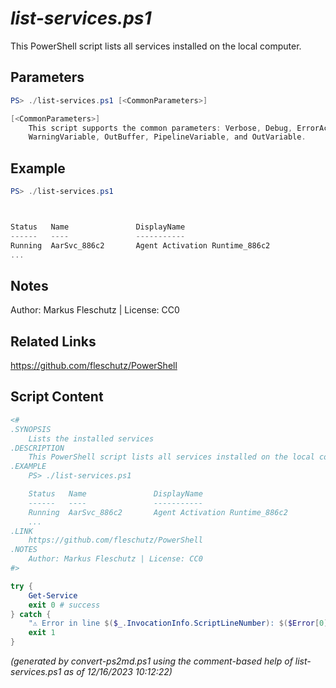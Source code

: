 *list-services.ps1*
================

This PowerShell script lists all services installed on the local computer.

Parameters
----------
```powershell
PS> ./list-services.ps1 [<CommonParameters>]

[<CommonParameters>]
    This script supports the common parameters: Verbose, Debug, ErrorAction, ErrorVariable, WarningAction, 
    WarningVariable, OutBuffer, PipelineVariable, and OutVariable.
```

Example
-------
```powershell
PS> ./list-services.ps1



Status   Name               DisplayName
------   ----               -----------
Running  AarSvc_886c2       Agent Activation Runtime_886c2
...

```

Notes
-----
Author: Markus Fleschutz | License: CC0

Related Links
-------------
https://github.com/fleschutz/PowerShell

Script Content
--------------
```powershell
<#
.SYNOPSIS
	Lists the installed services
.DESCRIPTION
	This PowerShell script lists all services installed on the local computer.
.EXAMPLE
	PS> ./list-services.ps1

	Status   Name               DisplayName
	------   ----               -----------
	Running  AarSvc_886c2       Agent Activation Runtime_886c2
	...
.LINK
	https://github.com/fleschutz/PowerShell
.NOTES
	Author: Markus Fleschutz | License: CC0
#>

try {
	Get-Service
	exit 0 # success
} catch {
	"⚠️ Error in line $($_.InvocationInfo.ScriptLineNumber): $($Error[0])"
	exit 1
}
```

*(generated by convert-ps2md.ps1 using the comment-based help of list-services.ps1 as of 12/16/2023 10:12:22)*
